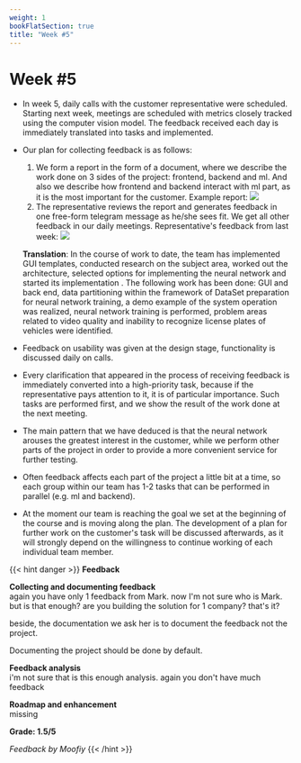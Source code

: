 ```yaml
---
weight: 1
bookFlatSection: true
title: "Week #5"
---
```


# Week #5

- In week 5, daily calls with the customer representative were scheduled. Starting next week, meetings are scheduled with metrics closely tracked using the computer vision model. The feedback received each day is immediately translated into tasks and implemented.
- Our plan for collecting feedback is as follows: 
  1. We form a report in the form of a document, where we describe the work done on 3 sides of the project: frontend, backend and ml. And also we describe how frontend and backend interact with ml part, as it is the most important for the customer. Example report: ![](/WeWantMoney/report.jpg)
  2. The representative reviews the report and generates feedback in one free-form telegram message as he/she sees fit. We get all other feedback in our daily meetings. Representative's feedback from last week: ![](/WeWantMoney/feedback_1.jpg) 
  
  **Translation**: In the course of work to date, the team has implemented GUI templates, conducted research on the subject area, worked out the architecture, selected options for implementing the neural network and started its implementation .
The following work has been done: GUI and back end, data partitioning within the framework of DataSet preparation for neural network training, a demo example of the system operation was realized, neural network training is performed, problem areas related to video quality and inability to recognize license plates of vehicles were identified.
- Feedback on usability was given at the design stage, functionality is discussed daily on calls.
- Every clarification that appeared in the process of receiving feedback is immediately converted into a high-priority task, because if the representative pays attention to it, it is of particular importance. Such tasks are performed first, and we show the result of the work done at the next meeting.
- The main pattern that we have deduced is that the neural network arouses the greatest interest in the customer, while we perform other parts of the project in order to provide a more convenient service for further testing.
- Often feedback affects each part of the project a little bit at a time, so each group within our team has 1-2 tasks that can be performed in parallel (e.g. ml and backend).
- At the moment our team is reaching the goal we set at the beginning of the course and is moving along the plan. The development of a plan for further work on the customer's task will be discussed afterwards, as it will strongly depend on the willingness to continue working of each individual team member.



{{< hint danger >}}
**Feedback**

**Collecting and documenting feedback**<br>
again you have only 1 feedback from Mark. now I'm not sure who is Mark. but is that enough?
are you building the solution for 1 company? that's it?

beside, the documentation we ask her is to document the feedback not the project. 

Documenting the project should be done by default.



**Feedback analysis**<br>
i'm not sure that is this enough analysis. again you don't have much feedback 

**Roadmap and enhancement**<br>
missing


**Grade: 1.5/5**


_Feedback by Moofiy_
{{< /hint >}}
